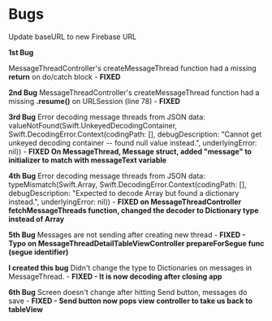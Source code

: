 # Bugs

Update baseURL to new Firebase URL

**1st Bug**

MessageThreadController's createMessageThread function had a missing **return** on do/catch block - **FIXED**


**2nd Bug**
MessageThreadController's createMessageThread function had a missing **.resume()** on URLSession (line 78) - **FIXED**

**3rd Bug**
Error decoding message threads from JSON data: valueNotFound(Swift.UnkeyedDecodingContainer, 
Swift.DecodingError.Context(codingPath: [], debugDescription: "Cannot get unkeyed decoding container -- found null value instead.", underlyingError: nil)) - **FIXED On MessageThread, Message struct, added "message" to initializer to match with messageText variable**

**4th Bug**
Error decoding message threads from JSON data: typeMismatch(Swift.Array<Any>, Swift.DecodingError.Context(codingPath: [], debugDescription: "Expected to decode Array<Any> but found a dictionary instead.", underlyingError: nil)) - **FIXED on MessageThreadController fetchMessageThreads function, changed the decoder to Dictionary type instead of Array**

**5th Bug**
Messages are not sending after creating new thread - **FIXED - Typo on MessageThreadDetailTableViewController prepareForSegue func (segue identifier)**

**I created this bug**
Didn't change the type to Dictionaries on messages in MessageThread. - **FIXED - It is now decoding after closing app**

**6th Bug**
Screen doesn't change after hitting Send button, messages do save - **FIXED - Send button now pops view controller to take us back to tableView**





